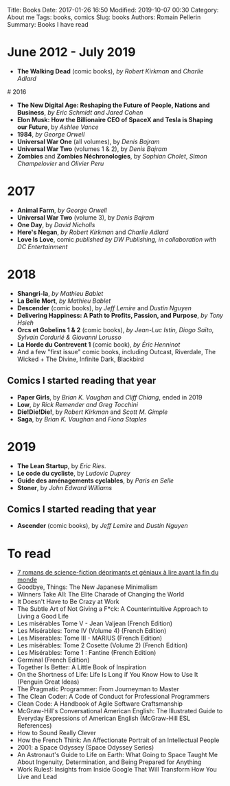 Title: Books 
Date: 2017-01-26 16:50
Modified: 2019-10-07 00:30
Category: About me
Tags: books, comics
Slug: books
Authors: Romain Pellerin
Summary: Books I have read

# June 2012 - July 2019

- **The Walking Dead** (comic books), *by Robert Kirkman* and *Charlie Adlard*

# 2016

- **The New Digital Age: Reshaping the Future of People, Nations and Business**, *by Eric Schmidt and Jared Cohen*
- **Elon Musk: How the Billionaire CEO of SpaceX and Tesla is Shaping our Future**, by *Ashlee Vance*
- **1984**, *by George Orwell*
- **Universal War One** (all volumes), by *Denis Bajram*
- **Universal War Two** (volumes 1 & 2), by *Denis Bajram*
- **Zombies** and **Zombies Néchronologies**, by *Sophian Cholet*, *Simon Champelovier* and *Olivier Peru*

# 2017

- **Animal Farm**, *by George Orwell*
- **Universal War Two** (volume 3), by *Denis Bajram*
- **One Day**, by *David Nicholls*
- **Here's Negan**, *by Robert Kirkman* and *Charlie Adlard*
- **Love Is Love**, comic *published by DW Publishing, in collaboration with DC Entertainment*

# 2018

- **Shangri-la**, *by Mathieu Bablet*
- **La Belle Mort**, *by Mathieu Bablet*
- **Descender** (comic books), by *Jeff Lemire* and *Dustin Nguyen*
- **Delivering Happiness: A Path to Profits, Passion, and Purpose**, *by Tony Hsieh*
- **Orcs et Gobelins 1 & 2** (comic books), *by Jean-Luc Istin, Diogo Saïto, Sylvain Cordurié & Giovanni Lorusso*
- **La Horde du Contrevent 1** (comic book), *by Éric Henninot*
- And a few "first issue" comic books, including Outcast, Riverdale, The Wicked + The Divine, Infinite Dark, Blackbird

## Comics I started reading that year

- **Paper Girls**, by *Brian K. Vaughan* and *Cliff Chiang*, ended in 2019
- **Low**, *by Rick Remender and Greg Tocchini*
- **Die!Die!Die!**, by *Robert Kirkman* and *Scott M. Gimple*
- **Saga**, by *Brian K. Vaughan* and *Fiona Staples*

# 2019

- **The Lean Startup**, by *Eric Ries*.
- **Le code du cycliste**, by *Ludovic Duprey*
- **Guide des aménagements cyclables**, by *Paris en Selle*
- **Stoner**, by *John Edward Williams*

## Comics I started reading that year

- **Ascender** (comic books), by *Jeff Lemire* and *Dustin Nguyen*

# To read

- [7 romans de science-fiction déprimants et géniaux à lire avant la fin du monde](https://www.numerama.com/pop-culture/531136-7-romans-de-science-fiction-deprimants-et-geniaux-a-lire-avant-la-fin-du-monde.html)
- Goodbye, Things: The New Japanese Minimalism
- Winners Take All: The Elite Charade of Changing the World
- It Doesn't Have to Be Crazy at Work
- The Subtle Art of Not Giving a F*ck: A Counterintuitive Approach to Living a Good Life
- Les misérables Tome V - Jean Valjean (French Edition)
- Les Misérables: Tome IV (Volume 4) (French Edition)
- Les Miserables: Tome III - MARIUS (French Edition)
- Les misérables: Tome 2 Cosette (Volume 2) (French Edition)
- Les Misérables: Tome 1 : Fantine (French Edition)
- Germinal (French Edition)
- Together Is Better: A Little Book of Inspiration
- On the Shortness of Life: Life Is Long if You Know How to Use It (Penguin Great Ideas)
- The Pragmatic Programmer: From Journeyman to Master
- The Clean Coder: A Code of Conduct for Professional Programmers
- Clean Code: A Handbook of Agile Software Craftsmanship
- McGraw-Hill's Conversational American English: The Illustrated Guide to Everyday Expressions of American English (McGraw-Hill ESL References)
- How to Sound Really Clever
- How the French Think: An Affectionate Portrait of an Intellectual People
- 2001: a Space Odyssey (Space Odyssey Series)
- An Astronaut's Guide to Life on Earth: What Going to Space Taught Me About Ingenuity, Determination, and Being Prepared for Anything
- Work Rules!: Insights from Inside Google That Will Transform How You Live and Lead
